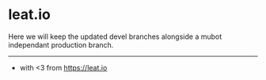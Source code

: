 # leat.io

Here we will keep the updated devel branches alongside a mubot independant production branch.




-------------------------------------------------------------------------
- with <3 from https://leat.io
